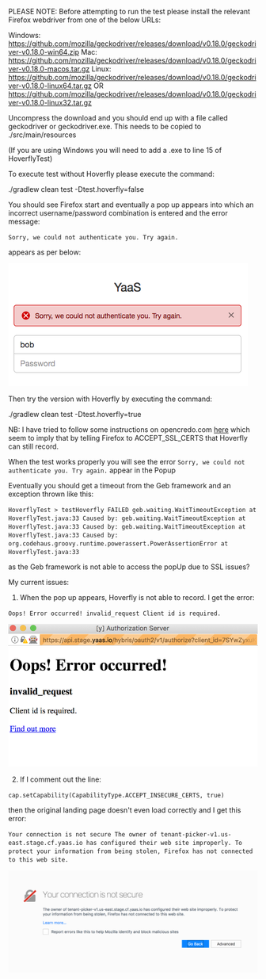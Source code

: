 PLEASE NOTE: Before attempting to run the test please install the relevant Firefox webdriver from one of the below URLs:

Windows:
https://github.com/mozilla/geckodriver/releases/download/v0.18.0/geckodriver-v0.18.0-win64.zip
Mac:
https://github.com/mozilla/geckodriver/releases/download/v0.18.0/geckodriver-v0.18.0-macos.tar.gz
Linux:
https://github.com/mozilla/geckodriver/releases/download/v0.18.0/geckodriver-v0.18.0-linux64.tar.gz OR
https://github.com/mozilla/geckodriver/releases/download/v0.18.0/geckodriver-v0.18.0-linux32.tar.gz

Uncompress the download and you should end up with a file called geckodriver or geckodriver.exe. This needs to be copied to ./src/main/resources

(If you are using Windows you will need to add a .exe to line 15 of HoverflyTest)

To execute test without Hoverfly please execute the command:

./gradlew clean test -Dtest.hoverfly=false

You should see Firefox start and eventually a pop up appears into which an incorrect username/password combination is entered and the error message:

`Sorry, we could not authenticate you. Try again.`

appears as per below:

![Alt text](./src/main/resources/WeCouldNotAuthenticateYou.png?raw=true "Pop Up Correct Error")

Then try the version with Hoverfly by executing the command:

./gradlew clean test -Dtest.hoverfly=true

NB: I have tried to follow some instructions on opencredo.com [here](https://opencredo.com/simulating-github-oauth2-login-junit-webdriver-hoverfly/) which seem to imply that by telling Firefox to ACCEPT_SSL_CERTS that Hoverfly can still record.

When the test works properly you will see the error `Sorry, we could not authenticate you. Try again.` appear in the Popup

Eventually you should get a timeout from the Geb framework and an exception thrown like this:

`HoverflyTest > testHoverfly FAILED
     geb.waiting.WaitTimeoutException at HoverflyTest.java:33
         Caused by: geb.waiting.WaitTimeoutException at HoverflyTest.java:33
             Caused by: geb.waiting.WaitTimeoutException at HoverflyTest.java:33
                 Caused by: org.codehaus.groovy.runtime.powerassert.PowerAssertionError at HoverflyTest.java:33`

as the Geb framework is not able to access the popUp due to SSL issues?

My current issues:

1. When the pop up appears, Hoverfly is not able to record. I get the error:

`Oops! Error occurred!
invalid_request
Client id is required.`

![Alt text](./src/main/resources/PopUpError.png?raw=true "Pop Up Error")

2. If I comment out the line:

`cap.setCapability(CapabilityType.ACCEPT_INSECURE_CERTS, true)`

then the original landing page doesn't even load correctly and I get this error:

`Your connection is not secure
The owner of tenant-picker-v1.us-east.stage.cf.yaas.io has configured their web site improperly. To protect your information from being stolen, Firefox has not connected to this web site.`

![Alt text](./src/main/resources/LandingPageError.png?raw=true "Landing Page Error")

